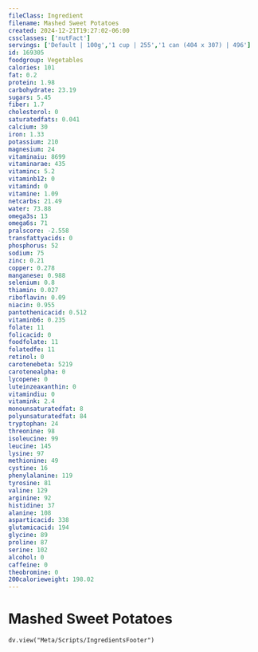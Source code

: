 ```yaml
---
fileClass: Ingredient
filename: Mashed Sweet Potatoes
created: 2024-12-21T19:27:02-06:00
cssclasses: ['nutFact']
servings: ['Default | 100g','1 cup | 255','1 can (404 x 307) | 496']
id: 169305
foodgroup: Vegetables
calories: 101
fat: 0.2
protein: 1.98
carbohydrate: 23.19
sugars: 5.45
fiber: 1.7
cholesterol: 0
saturatedfats: 0.041
calcium: 30
iron: 1.33
potassium: 210
magnesium: 24
vitaminaiu: 8699
vitaminarae: 435
vitaminc: 5.2
vitaminb12: 0
vitamind: 0
vitamine: 1.09
netcarbs: 21.49
water: 73.88
omega3s: 13
omega6s: 71
pralscore: -2.558
transfattyacids: 0
phosphorus: 52
sodium: 75
zinc: 0.21
copper: 0.278
manganese: 0.988
selenium: 0.8
thiamin: 0.027
riboflavin: 0.09
niacin: 0.955
pantothenicacid: 0.512
vitaminb6: 0.235
folate: 11
folicacid: 0
foodfolate: 11
folatedfe: 11
retinol: 0
carotenebeta: 5219
carotenealpha: 0
lycopene: 0
luteinzeaxanthin: 0
vitamindiu: 0
vitamink: 2.4
monounsaturatedfat: 8
polyunsaturatedfat: 84
tryptophan: 24
threonine: 98
isoleucine: 99
leucine: 145
lysine: 97
methionine: 49
cystine: 16
phenylalanine: 119
tyrosine: 81
valine: 129
arginine: 92
histidine: 37
alanine: 108
asparticacid: 338
glutamicacid: 194
glycine: 89
proline: 87
serine: 102
alcohol: 0
caffeine: 0
theobromine: 0
200calorieweight: 198.02
---
```


# Mashed Sweet Potatoes

```dataviewjs
dv.view("Meta/Scripts/IngredientsFooter")
```